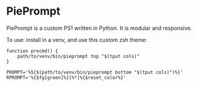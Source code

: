 # PiePrompt
PiePrompt is a custom PS1 written in Python. It is modular and responsive.

To use: install in a venv, and use this custom zsh theme:

```
function precmd() {
    path/to/venv/bin/pieprompt top "$(tput cols)"
}

PROMPT='%5{$(path/to/venv/bin/pieprompt bottom "$(tput cols)")%}'
RPROMPT='%{$fg[green]%}[%*]%{$reset_color%}'
```
